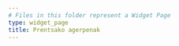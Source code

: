 ```yaml
---
# Files in this folder represent a Widget Page
type: widget_page
title: Prentsako agerpenak
---
```

